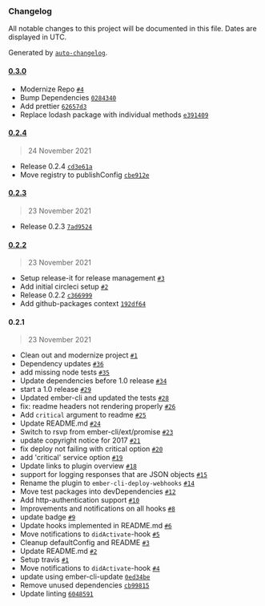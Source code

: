 ### Changelog

All notable changes to this project will be documented in this file. Dates are displayed in UTC.

Generated by [`auto-changelog`](https://github.com/CookPete/auto-changelog).

#### [0.3.0](https://github.com/Latermedia/ember-cli-deploy-hooks/compare/0.2.4...0.3.0)

- Modernize Repo [`#4`](https://github.com/Latermedia/ember-cli-deploy-hooks/pull/4)
- Bump Dependencies [`0284340`](https://github.com/Latermedia/ember-cli-deploy-hooks/commit/028434027d25e20c5c8da59cfc07ab83d91c53b2)
- Add prettier [`62657d3`](https://github.com/Latermedia/ember-cli-deploy-hooks/commit/62657d3096f84cf1d35fe22553da8b08b0742433)
- Replace lodash package with individual methods [`e391409`](https://github.com/Latermedia/ember-cli-deploy-hooks/commit/e391409a22e7439b83b8ad25afd34dcc16b3050a)

#### [0.2.4](https://github.com/Latermedia/ember-cli-deploy-hooks/compare/0.2.3...0.2.4)

> 24 November 2021

- Release 0.2.4 [`cd3e61a`](https://github.com/Latermedia/ember-cli-deploy-hooks/commit/cd3e61aa057ca6130f11f84824f9eebfca373de0)
- Move registry to publishConfig [`cbe912e`](https://github.com/Latermedia/ember-cli-deploy-hooks/commit/cbe912e11c3b5137ac2186cc325e4b5c8b797b28)

#### [0.2.3](https://github.com/Latermedia/ember-cli-deploy-hooks/compare/0.2.2...0.2.3)

> 23 November 2021

- Release 0.2.3 [`7ad9524`](https://github.com/Latermedia/ember-cli-deploy-hooks/commit/7ad95244280dc0dc513a8de3a35e6c16a1936066)

#### [0.2.2](https://github.com/Latermedia/ember-cli-deploy-hooks/compare/0.2.1...0.2.2)

> 23 November 2021

- Setup release-it for release management [`#3`](https://github.com/Latermedia/ember-cli-deploy-hooks/pull/3)
- Add initial circleci setup [`#2`](https://github.com/Latermedia/ember-cli-deploy-hooks/pull/2)
- Release 0.2.2 [`c366999`](https://github.com/Latermedia/ember-cli-deploy-hooks/commit/c366999c17d280425982dee398b4c9b1962ed642)
- Add github-packages context [`192df64`](https://github.com/Latermedia/ember-cli-deploy-hooks/commit/192df648f19699361f6e7de980afea508098af17)

#### 0.2.1

> 23 November 2021

- Clean out and modernize project [`#1`](https://github.com/Latermedia/ember-cli-deploy-hooks/pull/1)
- Dependency updates [`#36`](https://github.com/Latermedia/ember-cli-deploy-hooks/pull/36)
- add missing node tests [`#35`](https://github.com/Latermedia/ember-cli-deploy-hooks/pull/35)
- Update dependencies before 1.0 release [`#34`](https://github.com/Latermedia/ember-cli-deploy-hooks/pull/34)
- start a 1.0 release [`#29`](https://github.com/Latermedia/ember-cli-deploy-hooks/pull/29)
- Updated ember-cli and updated the tests [`#28`](https://github.com/Latermedia/ember-cli-deploy-hooks/pull/28)
- fix: readme headers not rendering properly [`#26`](https://github.com/Latermedia/ember-cli-deploy-hooks/pull/26)
- Add `critical` argument to readme [`#25`](https://github.com/Latermedia/ember-cli-deploy-hooks/pull/25)
- Update README.md [`#24`](https://github.com/Latermedia/ember-cli-deploy-hooks/pull/24)
- Switch to rsvp from ember-cli/ext/promise [`#23`](https://github.com/Latermedia/ember-cli-deploy-hooks/pull/23)
- update copyright notice for 2017 [`#21`](https://github.com/Latermedia/ember-cli-deploy-hooks/pull/21)
- fix deploy not failing with critical option [`#20`](https://github.com/Latermedia/ember-cli-deploy-hooks/pull/20)
- add 'critical' service  option [`#19`](https://github.com/Latermedia/ember-cli-deploy-hooks/pull/19)
- Update links to plugin overview [`#18`](https://github.com/Latermedia/ember-cli-deploy-hooks/pull/18)
- support for logging responses that are JSON objects [`#15`](https://github.com/Latermedia/ember-cli-deploy-hooks/pull/15)
- Rename the plugin to `ember-cli-deploy-webhooks` [`#14`](https://github.com/Latermedia/ember-cli-deploy-hooks/pull/14)
- Move test packages into devDependencies [`#12`](https://github.com/Latermedia/ember-cli-deploy-hooks/pull/12)
- Add http-authentication support [`#10`](https://github.com/Latermedia/ember-cli-deploy-hooks/pull/10)
- Improvements and notifications on all hooks [`#8`](https://github.com/Latermedia/ember-cli-deploy-hooks/pull/8)
- update badge [`#9`](https://github.com/Latermedia/ember-cli-deploy-hooks/pull/9)
- Update hooks implemented in README.md [`#6`](https://github.com/Latermedia/ember-cli-deploy-hooks/pull/6)
- Move notifications to `didActivate`-hook [`#5`](https://github.com/Latermedia/ember-cli-deploy-hooks/pull/5)
- Cleanup defaultConfig and README [`#3`](https://github.com/Latermedia/ember-cli-deploy-hooks/pull/3)
- Update README.md [`#2`](https://github.com/Latermedia/ember-cli-deploy-hooks/pull/2)
- Setup travis [`#1`](https://github.com/Latermedia/ember-cli-deploy-hooks/pull/1)
- Move notifications to `didActivate`-hook [`#4`](https://github.com/Latermedia/ember-cli-deploy-hooks/issues/4)
- update using ember-cli-update [`0ed34be`](https://github.com/Latermedia/ember-cli-deploy-hooks/commit/0ed34be9125feb136e8b4af14912658ae57d16ca)
- Remove unused dependencies [`cb99815`](https://github.com/Latermedia/ember-cli-deploy-hooks/commit/cb99815b5b4ba564dff157aad4ccb9763f3aff08)
- Update linting [`6048591`](https://github.com/Latermedia/ember-cli-deploy-hooks/commit/6048591f4be82215bfe0e77455c21a3a5e0cafcf)
